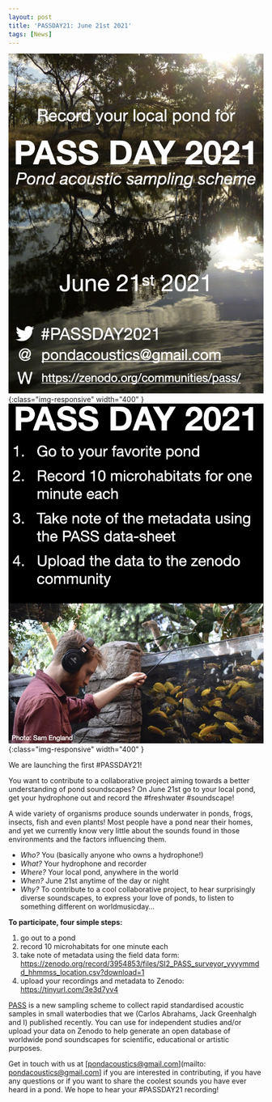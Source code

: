 ```yaml
---
layout: post
title: 'PASSDAY21: June 21st 2021'
tags: [News]
---
```


![diapo](/assets/img/PASSDAY1.jpeg){:class="img-responsive" width="400" }
![diapo](/assets/img/PASSDAY2.jpeg){:class="img-responsive" width="400" }


We are launching the first #PASSDAY21! 

You want to contribute to a collaborative project aiming towards a better understanding of pond soundscapes? On June 21st go to your local pond, get your hydrophone out and record the #freshwater #soundscape!

A wide variety of organisms produce sounds underwater in ponds, frogs, insects, fish and even plants! Most people have a pond near their homes, and yet we currently know very little about the sounds found in those environments and the factors influencing them.

- *Who?* You (basically anyone who owns a hydrophone!)
- *What?* Your hydrophone and recorder
- *Where?* Your local pond, anywhere in the world 
- *When?* June 21st anytime of the day or night
- *Why?* To contribute to a cool collaborative project, to hear surprisingly diverse soundscapes, to express your love of ponds, to listen to something different on worldmusicday…

**To participate, four simple steps:**

1. go out to a pond 
2. record 10 microhabitats for one minute each
3. take note of metadata using the field data form: https://zenodo.org/record/3954853/files/SI2_PASS_surveyor_yyyymmdd_hhmmss_location.csv?download=1
4. upload your recordings and metadata to Zenodo: https://tinyurl.com/3e3d7yv4


[PASS](https://onlinelibrary.wiley.com/doi/10.1002/ece3.7585) is a new sampling scheme to collect rapid standardised acoustic samples in small waterbodies that we (Carlos Abrahams, Jack Greenhalgh and I) published recently. You can use for independent studies and/or upload your data on Zenodo to help generate an open database of worldwide pond soundscapes for scientific, educational or artistic purposes.

Get in touch with us at [pondacoustics@gmail.com](mailto: pondacoustics@gmail.com] if you are interested in contributing, if you have any questions or if you want to share the coolest sounds you have ever heard in a pond. We hope to hear your #PASSDAY21 recording!

